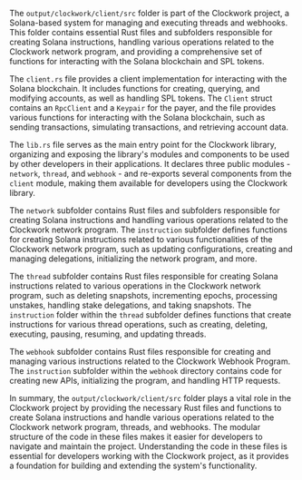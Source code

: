 The `output/clockwork/client/src` folder is part of the Clockwork project, a Solana-based system for managing and executing threads and webhooks. This folder contains essential Rust files and subfolders responsible for creating Solana instructions, handling various operations related to the Clockwork network program, and providing a comprehensive set of functions for interacting with the Solana blockchain and SPL tokens.

The `client.rs` file provides a client implementation for interacting with the Solana blockchain. It includes functions for creating, querying, and modifying accounts, as well as handling SPL tokens. The `Client` struct contains an `RpcClient` and a `Keypair` for the payer, and the file provides various functions for interacting with the Solana blockchain, such as sending transactions, simulating transactions, and retrieving account data.

The `lib.rs` file serves as the main entry point for the Clockwork library, organizing and exposing the library's modules and components to be used by other developers in their applications. It declares three public modules - `network`, `thread`, and `webhook` - and re-exports several components from the `client` module, making them available for developers using the Clockwork library.

The `network` subfolder contains Rust files and subfolders responsible for creating Solana instructions and handling various operations related to the Clockwork network program. The `instruction` subfolder defines functions for creating Solana instructions related to various functionalities of the Clockwork network program, such as updating configurations, creating and managing delegations, initializing the network program, and more.

The `thread` subfolder contains Rust files responsible for creating Solana instructions related to various operations in the Clockwork network program, such as deleting snapshots, incrementing epochs, processing unstakes, handling stake delegations, and taking snapshots. The `instruction` folder within the `thread` subfolder defines functions that create instructions for various thread operations, such as creating, deleting, executing, pausing, resuming, and updating threads.

The `webhook` subfolder contains Rust files responsible for creating and managing various instructions related to the Clockwork Webhook Program. The `instruction` subfolder within the `webhook` directory contains code for creating new APIs, initializing the program, and handling HTTP requests.

In summary, the `output/clockwork/client/src` folder plays a vital role in the Clockwork project by providing the necessary Rust files and functions to create Solana instructions and handle various operations related to the Clockwork network program, threads, and webhooks. The modular structure of the code in these files makes it easier for developers to navigate and maintain the project. Understanding the code in these files is essential for developers working with the Clockwork project, as it provides a foundation for building and extending the system's functionality.
